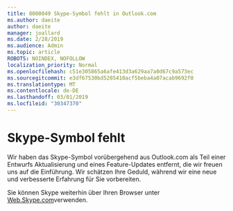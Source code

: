 ```yaml
---
title: 8000049 Skype-Symbol fehlt in Outlook.com
ms.author: daeite
author: daeite
manager: joallard
ms.date: 2/28/2019
ms.audience: Admin
ms.topic: article
ROBOTS: NOINDEX, NOFOLLOW
localization_priority: Normal
ms.openlocfilehash: c51e305865a6afe413d3a629aa7a0d67c9a573ec
ms.sourcegitcommit: e3df67530bd5205410acf5beba4a07acab9692f0
ms.translationtype: MT
ms.contentlocale: de-DE
ms.lasthandoff: 03/01/2019
ms.locfileid: "30347370"
---
```

# <a name="skype-icon-missing"></a>Skype-Symbol fehlt

Wir haben das Skype-Symbol vorübergehend aus Outlook.com als Teil einer Entwurfs Aktualisierung und eines Feature-Updates entfernt, die wir freuen uns auf die Einführung. Wir schätzen Ihre Geduld, während wir eine neue und verbesserte Erfahrung für Sie vorbereiten.

Sie können Skype weiterhin über Ihren Browser unter [Web.Skype.com](https://web.skype.com)verwenden.